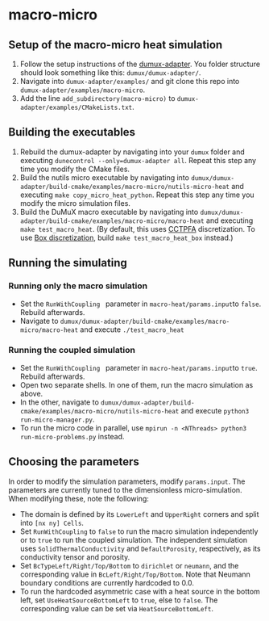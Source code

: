 # macro-micro

## Setup of the macro-micro heat simulation
1. Follow the setup instructions of the [dumux-adapter](https://github.com/precice/dumux-adapter "dumux-adapter"). You folder structure should look something like this: `dumux/dumux-adapter/`.
2. Navigate into `dumux-adapter/examples/` and git clone this repo into `dumux-adapter/examples/macro-micro`.
3. Add the line `add_subdirectory(macro-micro)` to `dumux-adapter/examples/CMakeLists.txt`.

## Building the executables
1. Rebuild the dumux-adapter by navigating into your `dumux` folder and executing `dunecontrol --only=dumux-adapter all`. Repeat this step any time you modify the CMake files.
2. Build the nutils micro executable by navigating into `dumux/dumux-adapter/build-cmake/examples/macro-micro/nutils-micro-heat` and executing `make copy_micro_heat_python`. Repeat this step any time you modify the micro simulation files.
3. Build the DuMuX macro executable by navigating into `dumux/dumux-adapter/build-cmake/examples/macro-micro/macro-heat` and executing `make test_macro_heat`. (By default, this uses [CCTPFA](https://dumux.org/docs/doxygen/releases/3.2/a00461_source.html) discretization. To use [Box discretization](https://dumux.org/docs/doxygen/releases/3.1/a02046.html), build `make test_macro_heat_box` instead.)

## Running the simulating
### Running only the macro simulation
* Set the `RunWithCoupling ` parameter in `macro-heat/params.input`to `false`. Rebuild afterwards.
* Navigate to `dumux/dumux-adapter/build-cmake/examples/macro-micro/macro-heat` and execute `./test_macro_heat`
### Running the coupled simulation
* Set the `RunWithCoupling ` parameter in `macro-heat/params.input`to `true`. Rebuild afterwards.
* Open two separate shells. In one of them, run the macro simulation as above.
* In the other, navigate to `dumux/dumux-adapter/build-cmake/examples/macro-micro/nutils-micro-heat` and execute `python3 run-micro-manager.py`.
* To run the micro code in parallel, use `mpirun -n <NThreads> python3 run-micro-problems.py` instead.

## Choosing the parameters
In order to modify the simulation parameters, modify `params.input`.
The parameters are currently tuned to the dimensionless micro-simulation. When modifying these, note the following:
* The domain is defined by its `LowerLeft` and `UpperRight` corners and split into `[nx ny] Cells`. 
* Set `RunWithCoupling` to `false` to run the macro simulation independently or to `true` to run the coupled simulation. The independent simulation uses `SolidThermalConductivity` and `DefaultPorosity`, respectively, as its conductivity tensor and porosity.
* Set `BcTypeLeft/Right/Top/Bottom` to `dirichlet` or `neumann`, and the corresponding value in `BcLeft/Right/Top/Bottom`. Note that Neumann boundary conditions are currently hardcoded to 0.0.
* To run the hardcoded asymmetric case with a heat source in the bottom left, set `UseHeatSourceBottomLeft` to `true`, else to `false`. The corresponding value can be set via `HeatSourceBottomLeft`.
